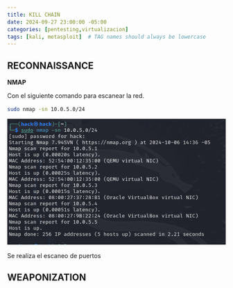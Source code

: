 ```yaml
---
title: KILL CHAIN
date: 2024-09-27 23:00:00 -05:00
categories: [pentesting,virtualizacion]
tags: [kali, metasploit]  # TAG names should always be lowercase
---
```



## RECONNAISSANCE

**NMAP**

Con el siguiente comando para escanear la red.

```bash
sudo nmap -sn 10.0.5.0/24
```

![alt text](/assets/images/nmap1.png)


Se realiza el escaneo de puertos


## WEAPONIZATION
